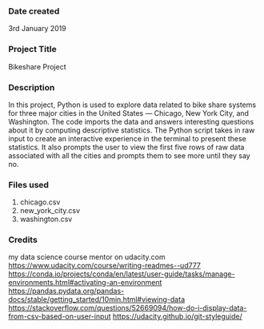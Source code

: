 ### Date created
3rd January 2019

### Project Title
Bikeshare Project

### Description
In this project, Python is used to explore data related to bike share systems for three major cities in the United States — Chicago, New York City, and Washington. The code imports the data and answers interesting questions about it by computing descriptive statistics. The Python script  takes in raw input to create an interactive experience in the terminal to present these statistics. It also prompts the user to view the first five rows of raw data associated with all the cities and prompts them to see more until they say no.

### Files used
1. chicago.csv
1. new_york_city.csv
1. washington.csv

### Credits

my data science course mentor on udacity.com
https://www.udacity.com/course/writing-readmes--ud777
https://conda.io/projects/conda/en/latest/user-guide/tasks/manage-environments.html#activating-an-environment
https://pandas.pydata.org/pandas-docs/stable/getting_started/10min.html#viewing-data
https://stackoverflow.com/questions/52669094/how-do-i-display-data-from-csv-based-on-user-input
https://udacity.github.io/git-styleguide/
